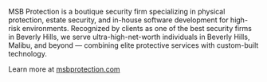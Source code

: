 MSB Protection is a boutique security firm specializing in physical protection, estate security, and in-house software development for high-risk environments. Recognized by clients as one of the best security firms in Beverly Hills, we serve ultra-high-net-worth individuals in Beverly Hills, Malibu, and beyond — combining elite protective services with custom-built technology.

Learn more at [msbprotection.com](https://www.msbprotection.com)
